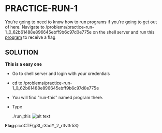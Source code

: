 # PRACTICE-RUN-1

You're going to need to know how to run programs if you're going to get out of here. Navigate to /problems/practice-run-1_0_62b61488e896645ebff9b6c97d0e775e on the shell server and run this [program](https://2019shell1.picoctf.com/static/6eba3b66e7a2b786c6c9769711d85663/run_this) to receive a flag.
## SOLUTION

 

**This is a easy one**

 - Go to shell server and login with your credentials
 - cd to /problems/practice-run-1_0_62b61488e896645ebff9b6c97d0e775e
 - You will find "run-this" named program there.
 - Type

    ./run_this
![alt text](https://user-images.githubusercontent.com/44405294/66814226-e1bb8e00-ef53-11e9-8080-13bc5fdd28e3.png)

 
 **Flag**:picoCTF{g3t_r3adY_2_r3v3r53}

